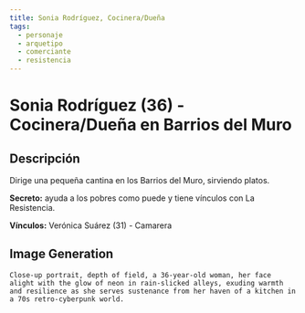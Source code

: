 ```yaml
---
title: Sonia Rodríguez, Cocinera/Dueña
tags:
  - personaje
  - arquetipo
  - comerciante
  - resistencia
---
```


# Sonia Rodríguez (36) - Cocinera/Dueña en Barrios del Muro

## Descripción

Dirige una pequeña cantina en los Barrios del Muro, sirviendo platos.

**Secreto:** ayuda a los pobres como puede y tiene vínculos con La Resistencia.

**Vínculos:** Verónica Suárez (31) - Camarera

## Image Generation

```
Close-up portrait, depth of field, a 36-year-old woman, her face alight with the glow of neon in rain-slicked alleys, exuding warmth and resilience as she serves sustenance from her haven of a kitchen in a 70s retro-cyberpunk world.
``` 